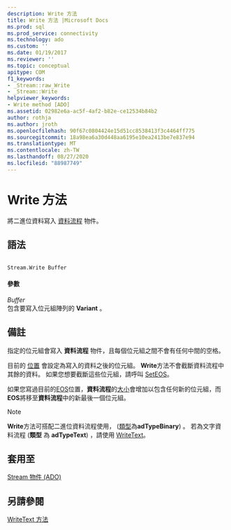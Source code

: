 ```yaml
---
description: Write 方法
title: Write 方法 |Microsoft Docs
ms.prod: sql
ms.prod_service: connectivity
ms.technology: ado
ms.custom: ''
ms.date: 01/19/2017
ms.reviewer: ''
ms.topic: conceptual
apitype: COM
f1_keywords:
- _Stream::raw_Write
- _Stream::Write
helpviewer_keywords:
- Write method [ADO]
ms.assetid: 02982e6a-ac5f-4af2-b82e-ce12534b84b2
author: rothja
ms.author: jroth
ms.openlocfilehash: 90f67c0804424e15d51cc8538413f3c4464ff775
ms.sourcegitcommit: 18a98ea6a30d448aa6195e10ea2413be7e837e94
ms.translationtype: MT
ms.contentlocale: zh-TW
ms.lasthandoff: 08/27/2020
ms.locfileid: "88987749"
---
```

# <a name="write-method"></a>Write 方法
將二進位資料寫入 [資料流程](./stream-object-ado.md) 物件。  
  
## <a name="syntax"></a>語法  
  
```  
  
Stream.Write Buffer  
```  
  
#### <a name="parameters"></a>參數  
 *Buffer*  
 包含要寫入位元組陣列的 **Variant** 。  
  
## <a name="remarks"></a>備註  
 指定的位元組會寫入 **資料流程** 物件，且每個位元組之間不會有任何中間的空格。  
  
 目前的 [位置](./position-property-ado.md) 會設定為寫入的資料之後的位元組。 **Write**方法不會截斷資料流程中其餘的資料。 如果您想要截斷這些位元組，請呼叫 [SetEOS](./seteos-method.md)。  
  
 如果您寫過目前的[EOS](./eos-property.md)位置，**資料流程**的[大小](./size-property-ado-stream.md)會增加以包含任何新的位元組，而**EOS**將移至**資料流程**中的新最後一個位元組。  
  
> [!NOTE]
>  **Write**方法可搭配二進位資料流程使用， ([類型](./type-property-ado-stream.md)為**adTypeBinary**) 。 若為文字資料流程 (**類型** 為 **adTypeText**) ，請使用 [WriteText](./writetext-method.md)。  
  
## <a name="applies-to"></a>套用至  
 [Stream 物件 (ADO)](./stream-object-ado.md)  
  
## <a name="see-also"></a>另請參閱  
 [WriteText 方法](./writetext-method.md)